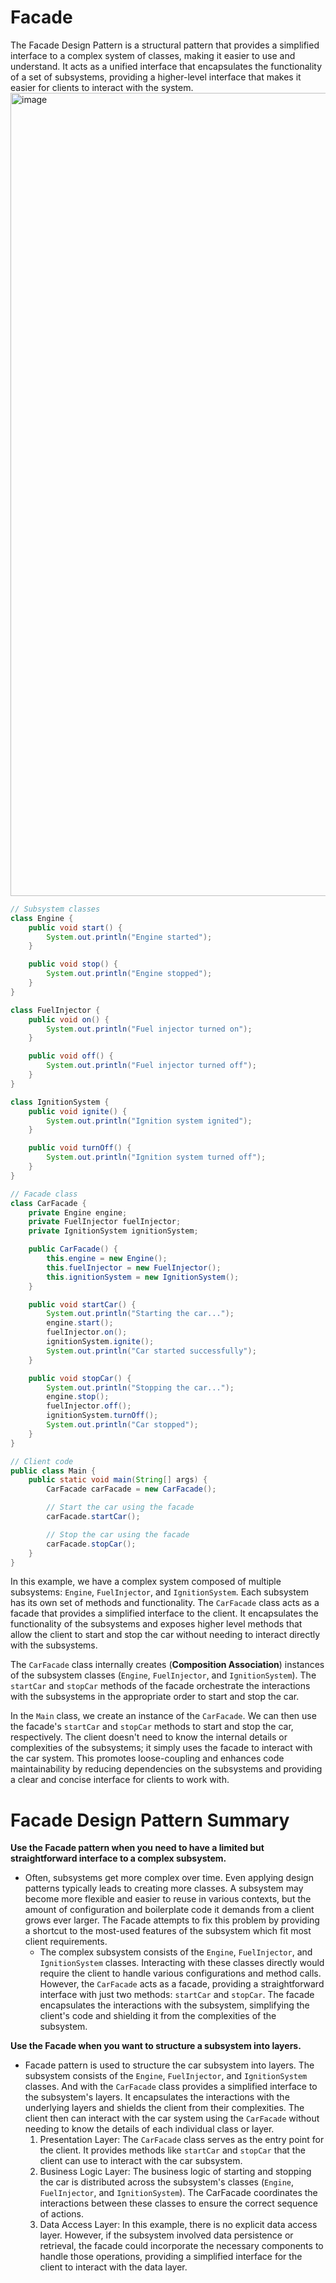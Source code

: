 # Facade
The Facade Design Pattern is a structural pattern that provides a simplified interface to a complex system of classes, making it easier to use and understand. It acts as a unified interface that encapsulates the functionality of a set of subsystems, providing a higher-level interface that makes it easier for clients to interact with the system.
<img width="1285" alt="image" src="https://github.com/boushphong/Design-Patterns/assets/59940078/8c0f11e8-ff40-4b66-86d1-54af59abc5d6">

```java
// Subsystem classes
class Engine {
    public void start() {
        System.out.println("Engine started");
    }

    public void stop() {
        System.out.println("Engine stopped");
    }
}

class FuelInjector {
    public void on() {
        System.out.println("Fuel injector turned on");
    }

    public void off() {
        System.out.println("Fuel injector turned off");
    }
}

class IgnitionSystem {
    public void ignite() {
        System.out.println("Ignition system ignited");
    }

    public void turnOff() {
        System.out.println("Ignition system turned off");
    }
}

// Facade class
class CarFacade {
    private Engine engine;
    private FuelInjector fuelInjector;
    private IgnitionSystem ignitionSystem;

    public CarFacade() {
        this.engine = new Engine();
        this.fuelInjector = new FuelInjector();
        this.ignitionSystem = new IgnitionSystem();
    }

    public void startCar() {
        System.out.println("Starting the car...");
        engine.start();
        fuelInjector.on();
        ignitionSystem.ignite();
        System.out.println("Car started successfully");
    }

    public void stopCar() {
        System.out.println("Stopping the car...");
        engine.stop();
        fuelInjector.off();
        ignitionSystem.turnOff();
        System.out.println("Car stopped");
    }
}

// Client code
public class Main {
    public static void main(String[] args) {
        CarFacade carFacade = new CarFacade();

        // Start the car using the facade
        carFacade.startCar();

        // Stop the car using the facade
        carFacade.stopCar();
    }
}
```

In this example, we have a complex system composed of multiple subsystems: `Engine`, `FuelInjector`, and `IgnitionSystem`. Each subsystem has its own set of methods and functionality. The `CarFacade` class acts as a facade that provides a simplified interface to the client. It encapsulates the functionality of the subsystems and exposes higher level methods that allow the client to start and stop the car without needing to interact directly with the subsystems.

The `CarFacade` class internally creates (**Composition Association**) instances of the subsystem classes (`Engine`, `FuelInjector`, and `IgnitionSystem`). The `startCar` and `stopCar` methods of the facade orchestrate the interactions with the subsystems in the appropriate order to start and stop the car.

In the `Main` class, we create an instance of the `CarFacade`. We can then use the facade's `startCar` and `stopCar` methods to start and stop the car, respectively. The client doesn't need to know the internal details or complexities of the subsystems; it simply uses the facade to interact with the car system. This promotes loose-coupling and enhances code maintainability by reducing dependencies on the subsystems and providing a clear and concise interface for clients to work with.

# Facade Design Pattern Summary
**Use the Facade pattern when you need to have a limited but straightforward interface to a complex subsystem.**

- Often, subsystems get more complex over time. Even applying design patterns typically leads to creating more classes. A subsystem may become more flexible and easier to reuse in various contexts, but the amount of configuration and boilerplate code it demands from a client grows ever larger. The Facade attempts to fix this problem by providing a shortcut to the most-used features of the subsystem which fit most client requirements.
    - The complex subsystem consists of the `Engine`, `FuelInjector`, and `IgnitionSystem` classes. Interacting with these classes directly would require the client to handle various configurations and method calls. However, the `CarFacade` acts as a facade, providing a straightforward interface with just two methods: `startCar` and `stopCar`. The facade encapsulates the interactions with the subsystem, simplifying the client's code and shielding it from the complexities of the subsystem.

**Use the Facade when you want to structure a subsystem into layers.**

- Facade pattern is used to structure the car subsystem into layers. The subsystem consists of the `Engine`, `FuelInjector`, and `IgnitionSystem` classes. And with the `CarFacade` class provides a simplified interface to the subsystem's layers. It encapsulates the interactions with the underlying layers and shields the client from their complexities. The client then can interact with the car system using the `CarFacade` without needing to know the details of each individual class or layer.
    1. Presentation Layer: The `CarFacade` class serves as the entry point for the client. It provides methods like `startCar` and `stopCar` that the client can use to interact with the car subsystem.
    2. Business Logic Layer: The business logic of starting and stopping the car is distributed across the subsystem's classes (`Engine`, `FuelInjector`, and `IgnitionSystem`). The CarFacade coordinates the interactions between these classes to ensure the correct sequence of actions.
    3. Data Access Layer: In this example, there is no explicit data access layer. However, if the subsystem involved data persistence or retrieval, the facade could incorporate the necessary components to handle those operations, providing a simplified interface for the client to interact with the data layer.
